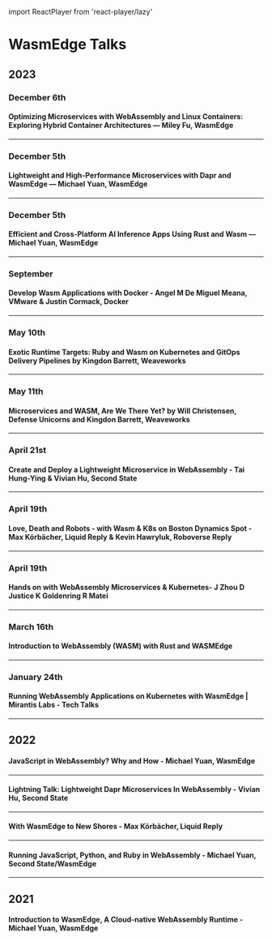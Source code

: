 import ReactPlayer from 'react-player/lazy'

# WasmEdge Talks

## 2023


### December 6th

####  Optimizing Microservices with WebAssembly and Linux Containers: Exploring Hybrid Container Architectures — Miley Fu, WasmEdge

<ReactPlayer url='https://youtu.be/YJWOpNsULiA?si=8UcWubtgcvHgMNdY' />

---

### December 5th

#### Lightweight and High-Performance Microservices with Dapr and WasmEdge — Michael Yuan, WasmEdge

<ReactPlayer url='https://youtu.be/RkEaz-MPR8k?si=QgbduonqUhZu3Tc_' />

---

### December 5th

#### Efficient and Cross-Platform AI Inference Apps Using Rust and Wasm — Michael Yuan, WasmEdge

<ReactPlayer url='https://youtu.be/HI2w_Qw06YE?si=tZcJX9GYUpn7Qeet' />

---

### September 

#### Develop Wasm Applications with Docker - Angel M De Miguel Meana, VMware & Justin Cormack, Docker

<ReactPlayer url='https://youtu.be/xPO3-TOZxW0?si=A-G3DP-ejMxJflwm' />

---

### May 10th

#### Exotic Runtime Targets: Ruby and Wasm on Kubernetes and GitOps Delivery Pipelines by Kingdon Barrett, Weaveworks

<ReactPlayer url='https://youtu.be/EsAuJmHYWgI?si=KPR96Lo-FyvSaumz' />

---

### May 11th

#### Microservices and WASM, Are We There Yet? by Will Christensen, Defense Unicorns and Kingdon Barrett, Weaveworks

<ReactPlayer url='https://youtu.be/2eTjGFbOz5E?si=Qg7EHyK-vknCpLPm' />

---

### April 21st

#### Create and Deploy a Lightweight Microservice in WebAssembly - Tai Hung-Ying & Vivian Hu, Second State

<ReactPlayer url='https://youtu.be/bBZf23f_sVg?si=2Jsao0ynI5dEitZs' />

---

### April 19th

#### Love, Death and Robots - with Wasm & K8s on Boston Dynamics Spot - Max Körbächer, Liquid Reply & Kevin Hawryluk, Roboverse Reply

<ReactPlayer url='https://youtu.be/UsjZSsWpdRo?si=gAFfPdekEGq9HJK0' />

---

### April 19th

#### Hands on with WebAssembly Microservices & Kubernetes- J Zhou D Justice K Goldenring R Matei

<ReactPlayer url='https://youtu.be/LdsyS2cedOw?si=Ez1A5W7BD2GIdTb0' />

---

### March 16th

#### Introduction to WebAssembly (WASM) with Rust and WASMEdge

<ReactPlayer url='https://www.youtube.com/live/shy9DYpoHtQ' />

---

### January 24th

#### Running WebAssembly Applications on Kubernetes with WasmEdge | Mirantis Labs - Tech Talks

<ReactPlayer url='https://youtu.be/--T-JFFNGlE' />

---

## 2022

#### JavaScript in WebAssembly? Why and How - Michael Yuan, WasmEdge

<ReactPlayer url='https://youtu.be/UogNdp-0Bgs' />

---

#### Lightning Talk: Lightweight Dapr Microservices In WebAssembly - Vivian Hu, Second State

<ReactPlayer url='https://youtu.be/RQYDCEF9c8c' />

---

#### With WasmEdge to New Shores - Max Körbächer, Liquid Reply

<ReactPlayer url='https://youtu.be/LgZIPzc_IeQ' />

---

#### Running JavaScript, Python, and Ruby in WebAssembly - Michael Yuan, Second State/WasmEdge

<ReactPlayer url='https://youtu.be/TBs0MYmtgGI' />

---

## 2021

#### Introduction to WasmEdge, A Cloud-native WebAssembly Runtime - Michael Yuan, WasmEdge

<ReactPlayer url='https://youtu.be/9LpvgWaG_T0' />
